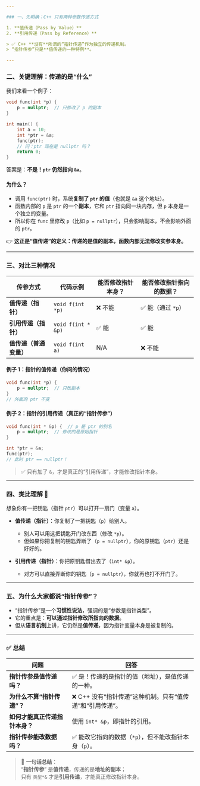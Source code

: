 ```yaml
---

### 一、先明确：C++ 只有两种参数传递方式

1. **值传递（Pass by Value）**
2. **引用传递（Pass by Reference）**

> ✅ C++ **没有**所谓的“指针传递”作为独立的传递机制。  
> “指针传参”只是**值传递的一种特例**。

---
```


### 二、关键理解：传递的是“什么”

我们来看一个例子：

```cpp
void func(int *p) {
    p = nullptr;  // 只修改了 p 的副本
}

int main() {
    int a = 10;
    int *ptr = &a;
    func(ptr);
    // 问：ptr 现在是 nullptr 吗？
    return 0;
}
```

答案是：**不是！`ptr` 仍然指向 `&a`**。

#### 为什么？

- 调用 `func(ptr)` 时，系统**复制了 `ptr` 的值**（也就是 `&a` 这个地址）。
- 函数内部的 `p` 是 `ptr` 的一个**副本**，它和 `ptr` 指向同一块内存，但 `p` 本身是一个独立的变量。
- 所以你在 `func` 里修改 `p`（比如 `p = nullptr`），只会影响副本，不会影响外面的 `ptr`。

👉 **这正是“值传递”的定义：传递的是值的副本，函数内部无法修改实参本身。**

---

### 三、对比三种情况

| 传参方式               | 代码示例           | 能否修改指针本身？ | 能否修改指针指向的数据？ |
| ---------------------- | ------------------ | ------------------ | ------------------------ |
| **值传递（指针）**     | `void f(int *p)`   | ❌ 不能             | ✅ 能（通过 `*p`）        |
| **引用传递（指针）**   | `void f(int * &p)` | ✅ 能               | ✅ 能                     |
| **值传递（普通变量）** | `void f(int a)`    | N/A                | ❌ 不能                   |

#### 例子 1：指针的值传递（你问的情况）

```cpp
void func(int *p) {
    p = nullptr;  // 只改副本
}
// 外面的 ptr 不变
```

#### 例子 2：指针的引用传递（真正的“指针传参”）

```cpp
void func(int * &p) {  // p 是 ptr 的别名
    p = nullptr;  // 修改的是原始指针
}

int *ptr = &a;
func(ptr);
// 此时 ptr == nullptr！
```

> ✅ 只有加了 `&`，才是真正的“引用传递”，才能修改指针本身。

---

### 四、类比理解 🌰

想象你有一把钥匙（指针 `ptr`）可以打开一扇门（变量 `a`）。

- **值传递（指针）**：你复制了一把钥匙（`p`）给别人。  
  - 别人可以用这把钥匙开门改东西（修改 `*p`）。
  - 但如果你把复制的钥匙弄断了（`p = nullptr`），你的原钥匙（`ptr`）还是好好的。

- **引用传递（指针）**：你把原钥匙借出去了（`int* &p`）。  
  - 对方可以直接弄断你的钥匙（`p = nullptr`），你就再也打不开门了。

---

### 五、为什么大家都说“指针传参”？

- “指针传参”是一个**习惯性说法**，强调的是“参数是指针类型”。
- 它的重点是：**可以通过指针修改所指向的数据**。
- 但从**语言机制**上讲，它仍然是**值传递**，因为指针变量本身是被复制的。

---

### ✅ 总结

| 问题                           | 回答                                                     |
| ------------------------------ | -------------------------------------------------------- |
| **指针传参是值传递吗？**       | ✅ 是！传递的是指针的值（地址），是值传递的一种。         |
| **为什么不算“指针传递”？**     | ❌ C++ 没有“指针传递”这种机制。只有“值传递”和“引用传递”。 |
| **如何才能真正传递指针本身？** | 使用 `int* &p`，即指针的引用。                           |
| **指针传参能改数据吗？**       | ✅ 能改它指向的数据（`*p`），但不能改指针本身（`p`）。    |

> 🎯 **一句话总结**：  
> “**指针传参**” 是**值传递**，传递的是**地址的副本**；  
> 只有 `类型*&` 才是**引用传递**，才能真正修改指针本身。
